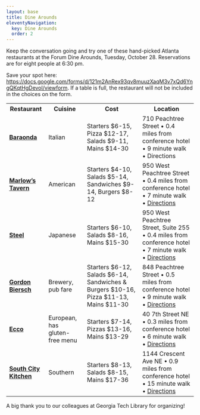 ```yaml
---
layout: base
title: Dine Arounds
eleventyNavigation:
  key: Dine Arounds
  order: 2
---
```


Keep the conversation going and try one of these hand-picked Atlanta restaurants at the Forum Dine Arounds, Tuesday, October 28. Reservations are for eight people at 6:30 pm.

Save your spot here: <https://docs.google.com/forms/d/121m2AnRex93qv8muuzXaqM3v7xQd6YngQKqtHgDevoI/viewform>. If a table is full, the restaurant will not be included in the choices on the form.

<table class="table">
<tbody>
<tr>
<th>Restaurant</th>
<th>Cuisine</th>
<th>Cost</th>
<th>Location</th>
</tr>
<tr>
<td><strong><a href="http://www.baraondaatlanta.com/">Baraonda</a></strong></td>
<td>Italian</td>
<td>Starters $6-15, Pizza $12-17, Salads $9-11, Mains $14-30</td>
<td>710 Peachtree Street • 0.4 miles from conference hotel • 9 minute walk • Directions</td>
</tr>
<tr>
<td><strong><a href="http://marlowstavern.com/locations/midtown">Marlow’s Tavern</a></strong></td>
<td>American</td>
<td>Starters $4-10, Salads $5-14, Sandwiches $9-14, Burgers $8-12</td>
<td>950 West Peachtree Street • 0.4 miles from conference hotel • 7 minute walk • <a href="https://goo.gl/maps/btU7w">Directions</a></td>
</tr>
<tr>
<td><strong><a href="http://steelatlanta.com/details.html">Steel</a></strong></td>
<td>Japanese</td>
<td>Starters $6-10, Salads $8-16, Mains $15-30</td>
<td>950 West Peachtree Street, Suite 255 • 0.4 miles from conference hotel • 7 minute walk • <a href="https://goo.gl/maps/utjxy">Directions</a></td>
</tr>
<tr>
<td><strong><a href="http://www.gordonbiersch.com/locations/midtown?action=view">Gordon Biersch</a></strong></td>
<td>Brewery, pub fare</td>
<td>Starters $6-12, Salads $6-14, Sandwiches &amp; Burgers $10-16, Pizza $11-13, Mains $11-30</td>
<td>848 Peachtree Street • 0.5 miles from conference hotel • 9 minute walk • <a href="https://goo.gl/maps/TNz74">Directions</a></td>
</tr>
<tr>
<td><strong><a href="http://ecco-atlanta.com/">Ecco</a></strong></td>
<td>European, has gluten-free menu</td>
<td>Starters $7-14, Pizzas $13-16, Mains $13-29</td>
<td>40 7th Street NE • 0.3 miles from conference hotel • 6 minute walk • <a href="https://goo.gl/maps/eUpJB">Directions</a></td>
</tr>
<tr>
<td><strong><a href="http://midtown.southcitykitchen.com/">South City Kitchen</a></strong></td>
<td>Southern</td>
<td>Starters $8-13, Salads $8-15, Mains $17-36</td>
<td>1144 Crescent Ave NE • 0.9 miles from conference hotel • 15 minute walk • <a href="https://goo.gl/maps/4VVtP">Directions</a></td>
</tr>
</tbody>
</table>

A big thank you to our colleagues at Georgia Tech Library for organizing!


